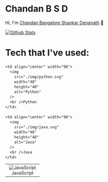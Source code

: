 # Chandan B S D

Hi, I'm [Chandan Bangalore Shankar Denanath](https://thebsdc.github.io/chandanbsd) 👋
<br />

[![Github Stats](https://github-readme-stats.vercel.app/api?username=chandanbsd&show_icons=true)](https://github.com/windard)

<h1>Tech that I've used:</h1>
<table>
  <tr>
    <td align="center" width="96">
      <img
        src="./img/js"
        width="48"
        height="48"
        alt="JavaScript"
      />
      <br />JavaScript
    </td>

    <td align="center" width="96">
      <img
        src="./img/python.svg"
        width="48"
        height="48"
        alt="Python"
      />
      <br />Python
    </td>

    <td align="center" width="96">
      <img
        src="./img/java.svg"
        width="48"
        height="48"
        alt="Java"
      />
      <br />Java
    </td>

  </tr>
</table>
